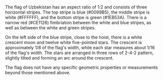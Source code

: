 The flag of Uzbekistan has an aspect ratio of 1:2 and consists of three horizontal stripes. The top stripe is blue (#0099B5), the middle stripe is white (#FFFFFF), and the bottom stripe is green (#1EB53A). There is a narrow red (#CE1126) fimbriation between the white and blue stripes, as well as between the white and green stripes.

On the left side of the blue stripe, close to the hoist, there is a white crescent moon and twelve white five-pointed stars. The crescent is approximately 1/8 of the flag's width, while each star measures about 1/16 of the flag's width. The stars are arranged in three rows of 2-4-2 pattern, slightly tilted and forming an arc around the crescent.

The flag does not have any specific geometric properties or measurements beyond those mentioned above.